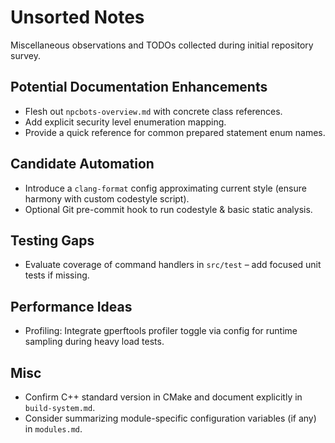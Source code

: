 # Unsorted Notes

Miscellaneous observations and TODOs collected during initial repository survey.

## Potential Documentation Enhancements

- Flesh out `npcbots-overview.md` with concrete class references.
- Add explicit security level enumeration mapping.
- Provide a quick reference for common prepared statement enum names.

## Candidate Automation

- Introduce a `clang-format` config approximating current style (ensure harmony with custom codestyle script).
- Optional Git pre-commit hook to run codestyle & basic static analysis.

## Testing Gaps

- Evaluate coverage of command handlers in `src/test` – add focused unit tests if missing.

## Performance Ideas

- Profiling: Integrate gperftools profiler toggle via config for runtime sampling during heavy load tests.

## Misc

- Confirm C++ standard version in CMake and document explicitly in `build-system.md`.
- Consider summarizing module-specific configuration variables (if any) in `modules.md`.
